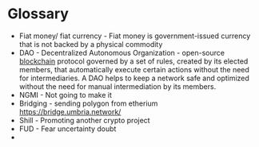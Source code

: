 # Glossary

- Fiat money/ fiat currency - Fiat money is government-issued currency that is not backed by a physical commodity
- DAO - Decentralized Autonomous Organization - open-source [blockchain](https://coinmarketcap.com/alexandria/glossary/blockchain) protocol governed by a set of rules, created by its elected members,  that automatically execute certain actions without the need for  intermediaries. A DAO helps to keep a network safe and optimized without the need for manual intermediation by its members.
- NGMI - Not going to make it
- Bridging - sending polygon from etherium https://bridge.umbria.network/
- Shill - Promoting another crypto project
- FUD - Fear uncertainty doubt
- 

